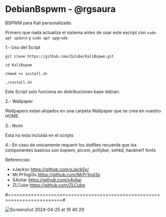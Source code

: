 # DebianBspwm - @rgsaura

BSPWM para Kali personalizado.

Primero que nada actualiza el sistema antes de usar este escript con ```sudo apt update``` y ```sudo apt upgrade```

1.- Uso del Script 

```
git clone https://github.com/ZLCube/KaliBspwm.git

cd KaliBspwm

chmod +x install.sh

./install.sh
```

Este Script solo funciona en distribuciones base debian.

2.- Wallpaper

Wallpapers estan alojados en una carpeta Wallpaper que se crea en nuestro HOME.

3.- Nvim

Esta no esta incluida en el scripts

4.- En caso de unicamente requerir los dotfiles recuerda que los componentes basicos son bspwm, picom, pollybar, sxhkd, hacknerf fonts

Referencias:
- xJacksx https://github.com/xJackSx/
- Mr.Pr1ngl3s https://github.com/MrPr1ngl3s
- S4vitar https://github.com/s4vitar
- ZLCube https://github.com/ZLCube

#=========================================================================#

![Screenshot 2024-04-25 at 19 40 29](https://github.com/rgsaura/KaliBspwm_RG/assets/16281075/9df3ed30-bd05-492c-9a7f-548cc0550670)
